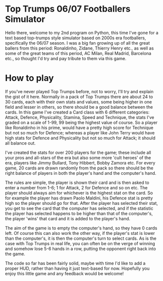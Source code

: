 # Top Trumps 06/07 Footballers Simulator

Hello there, welcome to my 2nd program on Python, this time I've gone for a text based top-trumps style simulator based on 2000s
era footballers, specifically the 06/07 season. I was a big fan growing up of all the great ballers from this period: Ronaldinho,
Zidane, Thierry Henry etc., as well as some of the great teams of this period, AC Milan, Real Madrid, Barcelona etc., so thought
I'd try and pay tribute to them via this game.

# How to play

If you've never played Top Trumps before, not to worry, I'll try and explain the gist of it here. Normally in a pack of Top Trumps
there are about 24 to 30 cards, each with their own stats and values, some being higher in one field and lesser in others, so there
should be a good balance between the cards. In this game I've created a Card class with 6 different categories: Attack, Defence,
Physicality, Stamina, Speed and Technique, the stats I've graded on a scale of 1-99, 99 being the highest value of course. So a player
like Ronaldinho in his prime, would have a pretty high score for Technique but not so much for Defence; whereas a player like John Terry
would have high stats for Defence and Physicality but not so much for Attack; it should all balance out.

I've created the stats for over 200 players for the game; these include all your pros and all-stars of the era but also some more
'cult heroes' of the era, players like Jimmy Bullard, Tony Hibbert, Bobby Zamora etc. For every game, 20 cards are drawn randomly
from the pack so there should be the right balance of players in both the player's hand and the computer's hand.

The rules are simple, the player is shown their card and is then asked to enter a number from 1-6; 1 for Attack, 2 for Defence and so on etc.
The player should always aim for whichever is the highest stat on the card. So for example the player has drawn Paolo Maldini, his Defence
stat is pretty high so the player should go for that. After the player has selected their stat, you get to see the card that the computer has
selected, and if the statistic the player has selected happens to be higher than that of the computer's, the player 'wins' that card and it 
is added to the player's hand.

The aim of the game is to empty the computer's hand, so they have 0 cards left. Of course this can also work the other way, if the player's stat is lower
than the computer's, it is then the computer's turn to select cards. As is the case with Top Trumps in real life, you can often be on the verge of winning
and somehow lose 5-6 hands in a row, putting the opponent right back into the game.

The code so far has been fairly solid, maybe with time I'd like to add a proper HUD, rather than having it just text-based for now. Hopefully
you enjoy this little game and any feedback would be welcome!
